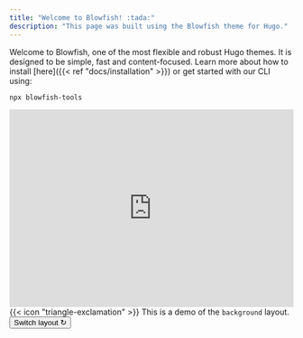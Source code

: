```yaml
---
title: "Welcome to Blowfish! :tada:"
description: "This page was built using the Blowfish theme for Hugo."
---
```


Welcome to Blowfish, one of the most flexible and robust Hugo themes. It is designed to be simple, fast and content-focused. Learn more about how to install [here]({{< ref "docs/installation" >}}) or get started with our CLI using:

```node
npx blowfish-tools
```  

<iframe width="100%" height="350" src="https://www.youtube.com/embed/SgXhGb-7QbU?si=ce44baicuQ6zMeXz" title="YouTube video player" frameborder="0" allow="accelerometer; autoplay; clipboard-write; encrypted-media; gyroscope; picture-in-picture; web-share" allowfullscreen></iframe>


<!--You can also find the complete theme documentation in [docs]({{< ref "docs" >}}). Blowfish is highly customizable and can be configured to fit your needs: from a static website to a blog. Checkout some [examples](/examples) and what some of our [users](/users) have been building.

Explore the [shortcode list]({{< ref "docs/shortcodes" >}}) and [sample pages]({{< ref "samples" >}}) to get a feel for what Blowfish can do. If you like what you see, check out the project on <a target="_blank" href="https://github.com/nunocoracao/blowfish">Github</a> or read the [Installation guide]({{< ref "docs/installation" >}}) to get started.-->

<div class="flex px-4 py-2 mb-8 text-base rounded-md bg-primary-100 dark:bg-primary-900">
  <span class="flex items-center ltr:pr-3 rtl:pl-3 text-primary-400">
    {{< icon "triangle-exclamation" >}}
  </span>
  <span class="flex items-center justify-between grow dark:text-neutral-300">
    <span class="prose dark:prose-invert">This is a demo of the <code id="layout">background</code> layout.</span>
    <button
      id="switch-layout-button"
      class="px-4 !text-neutral !no-underline rounded-md bg-primary-600 hover:!bg-primary-500 dark:bg-primary-800 dark:hover:!bg-primary-700"
    >
      Switch layout &orarr;
    </button>
  </span>
</div>


